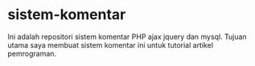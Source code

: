 # sistem-komentar
Ini adalah repositori sistem komentar PHP ajax jquery dan mysql. Tujuan utama saya membuat sistem komentar ini untuk tutorial artikel pemrograman.
